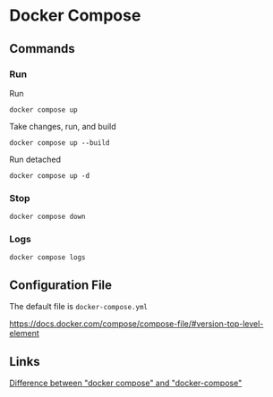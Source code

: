 # Docker Compose

## Commands

### Run

Run

    docker compose up

Take changes, run, and build

    docker compose up --build

Run detached

    docker compose up -d

### Stop

    docker compose down

### Logs

    docker compose logs

## Configuration File

The default file is `docker-compose.yml`

https://docs.docker.com/compose/compose-file/#version-top-level-element

## Links

[Difference between "docker compose" and "docker-compose"](https://stackoverflow.com/questions/66514436/difference-between-docker-compose-and-docker-compose)
